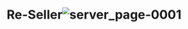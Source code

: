 # Re-Seller![server_page-0001](https://user-images.githubusercontent.com/108156933/201449679-29791334-b688-4792-b310-4beb370e712b.jpg)
